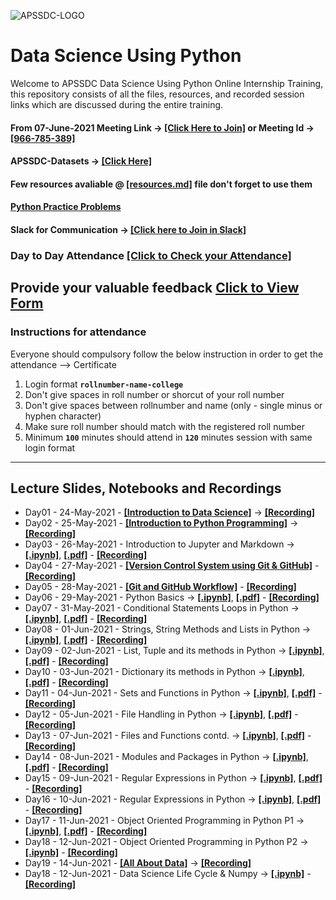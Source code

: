 ![APSSDC-LOGO](https://drive.google.com/uc?export=download&id=15AKQ6_-BixW4K6mL6RPphF5EKXqYF2zj)

# Data Science Using Python

Welcome to APSSDC Data Science Using Python Online Internship Training, this repository consists of all the files, resources, and recorded session links which are discussed during the entire training.

<!--
#### Verify your details if any changes update in modificaations column same will be printed on certificate
--->

#### From 07-June-2021 Meeting Link → [[Click Here to Join]](https://global.gotomeeting.com/join/966785389) or Meeting Id -> [[966-785-389]](https://www.gotomeeting.com/en-in/meeting/join-meeting)

#### APSSDC-Datasets → [[Click Here]](https://github.com/AP-State-Skill-Development-Corporation/Datasets)
#### Few resources avaliable @ [[resources.md]](resources.md) file don't forget to use them
#### [Python Practice Problems](https://github.com/AP-State-Skill-Development-Corporation/Practice-Problems)

#### Slack for Communication → [[Click here to Join in Slack]](https://join.slack.com/t/apssdc-community/shared_invite/zt-qqmojwya-ObEC98Lwt9ejIE0afFPtWg)
### Day to Day Attendance [[Click to Check your Attendance]](https://docs.google.com/spreadsheets/d/1jGqff5PyL53ukZL3z8_6NjaKkoNcg93M92Mouf8bKrI/edit?usp=sharing)


## Provide your valuable feedback [Click to View Form](https://forms.gle/jnXeQsxM7Jausrft9)

### Instructions for attendance

Everyone should compulsory follow the below instruction in order to get the attendance --> Certificate

1. Login format **`rollnumber-name-college`**
2. Don't give spaces in roll number or shorcut of your roll number
3. Don't give spaces between rollnumber and name (only - single minus or hyphen character)
4. Make sure roll number should match with the registered roll number
5. Minimum **`100`** minutes should attend in **`120`** minutes session with same login format

-------------

## Lecture Slides, Notebooks and Recordings

- Day01 - 24-May-2021 - **[[Introduction to Data Science]](Slides/Day01_Introduction_to_Data_Science.pdf)** → **[[Recording]](https://youtu.be/93kUtl_QLLA)**
- Day02 - 25-May-2021 - **[[Introduction to Python Programming]](Slides/Day02_Introduction_to_Python_Programming.pdf)** → **[[Recording]](https://youtu.be/voqLKsLCe5k)**
- Day03 - 26-May-2021 - Introduction to Jupyter and Markdown → **[[.ipynb]](Notebooks/Day03_Markdown_Syntax.ipynb)**, **[[.pdf]](PDF_Notebooks/Day03_Markdown_Syntax.pdf)** - **[[Recording]](https://youtu.be/Z3t0iNshdCc)**
- Day04 - 27-May-2021 - **[[Version Control System using Git & GitHub]](Slides/Day04_Version_Control_System.pdf)** - **[[Recording]](https://youtu.be/SNi2LgXKtHU)**
- Day05 - 28-May-2021 - **[[Git and GitHub Workflow]](Slides/Day05_Local&Remote_VCS.pdf)** - **[[Recording]](https://youtu.be/2s-dF6qWXOE)**
- Day06 - 29-May-2021 - Python Basics → **[[.ipynb]](Notebooks/Day06_Python_Basics.ipynb)**, **[[.pdf]](PDF_Notebooks/Day06_Python_Basics.pdf)** - **[[Recording]](https://youtu.be/sMa1YTfpN4I)**
- Day07 - 31-May-2021 - Conditional Statements Loops in Python → **[[.ipynb]](Notebooks/Day07_Conditional_Statements_Loops_Strings.ipynb)**, **[[.pdf]](PDF_Notebooks/Day07_Conditional_Statements_Loops_Strings.pdf)** - **[[Recording]](https://youtu.be/cf-El932Cl4)**
- Day08 - 01-Jun-2021 - Strings, String Methods and Lists in Python → **[[.ipynb]](Notebooks/Day08_Strings_and_StringMethods.ipynb)**, **[[.pdf]](PDF_Notebooks/Day08_Strings_and_StringMethods.pdf)** - **[[Recording]](https://youtu.be/ke720o7wsH0)**
- Day09 - 02-Jun-2021 - List, Tuple and its methods in Python → **[[.ipynb]](Notebooks/Day09_Lists_and_Tuples_in_Python.ipynb)**, **[[.pdf]](PDF_Notebooks/Day09_Lists_and_Tuples_in_Python.pdf)** - **[[Recording]](https://youtu.be/SREIT_frSKw)**
- Day10 - 03-Jun-2021 - Dictionary its methods in Python → **[[.ipynb]](Notebooks/Day10_Dictionary_in_Python.ipynb)**, **[[.pdf]](PDF_Notebooks/Day10_Dictionary_in_Python.pdf)** - **[[Recording]](https://youtu.be/wRVIO3NFn40)**
- Day11 - 04-Jun-2021 - Sets and Functions in Python → **[[.ipynb]](Notebooks/Day11_Sets_and_Functions_in_Python.ipynb)**, **[[.pdf]](PDF_Notebooks/Day11_Sets_and_Functions_in_Python.pdf)** - **[[Recording]](https://youtu.be/fkvqdEx8yLM)**
- Day12 - 05-Jun-2021 - File Handling in Python → **[[.ipynb]](Notebooks/Day12_File_Handling_in_Python/Day12_File_Handing_in_Python.ipynb)**, **[[.pdf]](PDF_Notebooks/Day12_File_Handing_in_Python.pdf)** - **[[Recording]](https://youtu.be/QJbq4PcLiBY)**
- Day13 - 07-Jun-2021 - Files and Functions contd. → **[[.ipynb]](Notebooks/Day13_Files_and_Functions_Contd/Day13_Files_and_Functions_Contd.ipynb)**, **[[.pdf]](PDF_Notebooks/Day13_Files_and_Functions_Contd.pdf)** - **[[Recording]](https://youtu.be/DeTPamDZa5Y)**
- Day14 - 08-Jun-2021 - Modules and Packages in Python → **[[.ipynb]](Notebooks/Day14_Modules_and_Packages_in_Python/Day14_Modules_and_Packages_in_Python.ipynb)**, **[[.pdf]](PDF_Notebooks/Day14_Modules_and_Packages_in_Python.pdf)** - **[[Recording]](https://youtu.be/ahszOgSM15s)**
- Day15 - 09-Jun-2021 - Regular Expressions in Python → **[[.ipynb]](Notebooks/Day15_Regular_Expressions_in_Python.ipynb)**, **[[.pdf]](PDF_Notebooks/Day15_Regular_Expressions_in_Python.pdf)** - **[[Recording]](https://youtu.be/-JSIVDLHGMw)**
- Day16 - 10-Jun-2021 - Regular Expressions in Python → **[[.ipynb]](Notebooks/Day16_Comprehensions_and_Special_Functions_in_Python.ipynb)**, **[[.pdf]](PDF_Notebooks/Day16_Comprehensions_and_Special_Functions_in_Python.pdf)** - **[[Recording]](https://youtu.be/bRRj00RQeoU)**
- Day17 - 11-Jun-2021 - Object Oriented Programming in Python P1 → **[[.ipynb]](Notebooks/Day17_Object_Oriented_Programming_in_Python.ipynb)**, **[[.pdf]](PDF_Notebooks/Day17_Object_Oriented_Programming_in_Python.pdf)** - **[[Recording]](https://youtu.be/NcdI5qQ5LHg)**
- Day18 - 12-Jun-2021 - Object Oriented Programming in Python P2 → **[[.ipynb]](Notebooks/Day18_Inheritance%2CEncapsulation/Day18_Inheritance.ipynb)** - **[[Recording]](https://youtu.be/nAx1gZ6odJY)**
- Day19 - 14-Jun-2021 - **[[All About Data]](Slides/Day19_All_About_Data.pdf)** → **[[Recording]](https://youtu.be/yW6Wj2rxXYA)**
- Day18 - 12-Jun-2021 - Data Science Life Cycle & Numpy → **[[.ipynb]](Notebooks/Day20-Numpy)** - **[[Recording]](https://youtu.be/nAx1gZ6odJY)**




